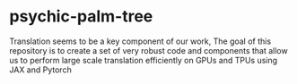 # psychic-palm-tree
Translation seems to be a key component of our work, The goal of this repository is to create a set of very robust code and components that allow us to perform large scale translation efficiently on GPUs and TPUs using JAX and Pytorch

